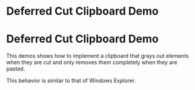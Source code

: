 <!--
 //////////////////////////////////////////////////////////////////////////////
 // @license
 // This file is part of yFiles for HTML 2.6.0.2.
 // Use is subject to license terms.
 //
 // Copyright (c) 2000-2023 by yWorks GmbH, Vor dem Kreuzberg 28,
 // 72070 Tuebingen, Germany. All rights reserved.
 //
 //////////////////////////////////////////////////////////////////////////////
-->
# Deferred Cut Clipboard Demo

# Deferred Cut Clipboard Demo

This demos shows how to implement a clipboard that grays out elements when they are cut and only removes them completely when they are pasted.

This behavior is similar to that of Windows Explorer.
